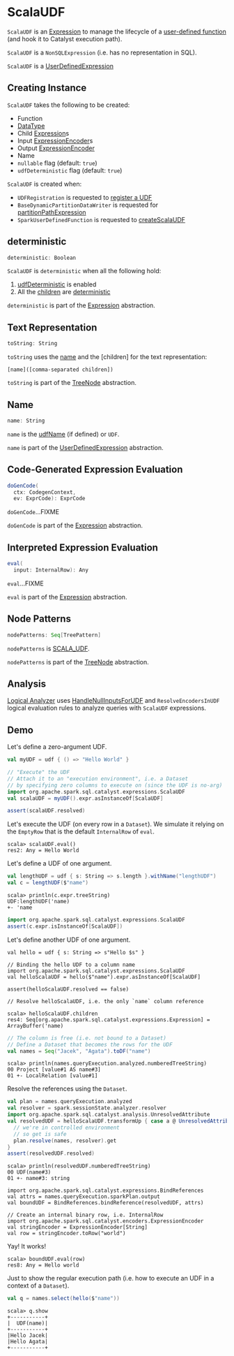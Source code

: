 # ScalaUDF

`ScalaUDF` is an [Expression](Expression.md) to manage the lifecycle of a [user-defined function](#function) (and hook it to Catalyst execution path).

`ScalaUDF` is a `NonSQLExpression` (i.e. has no representation in SQL).

`ScalaUDF` is a [UserDefinedExpression](UserDefinedExpression.md)

## Creating Instance

`ScalaUDF` takes the following to be created:

* <span id="function"> Function
* <span id="dataType"> [DataType](../types/DataType.md)
* <span id="children"> Child [Expression](Expression.md)s
* <span id="inputEncoders"> Input [ExpressionEncoder](../ExpressionEncoder.md)s
* <span id="outputEncoder"> Output [ExpressionEncoder](../ExpressionEncoder.md)
* <span id="udfName"> Name
* <span id="nullable"> `nullable` flag (default: `true`)
* <span id="udfDeterministic"> `udfDeterministic` flag (default: `true`)

`ScalaUDF` is created when:

* `UDFRegistration` is requested to [register a UDF](../UDFRegistration.md#register)
* `BaseDynamicPartitionDataWriter` is requested for [partitionPathExpression](../datasources/BaseDynamicPartitionDataWriter.md#partitionPathExpression)
* `SparkUserDefinedFunction` is requested to [createScalaUDF](SparkUserDefinedFunction.md#createScalaUDF)

## <span id="deterministic"> deterministic

```scala
deterministic: Boolean
```

`ScalaUDF` is `deterministic` when all the following hold:

1. [udfDeterministic](#udfDeterministic) is enabled
1. All the [children](#children) are [deterministic](Expression.md#deterministic)

`deterministic` is part of the [Expression](Expression.md#deterministic) abstraction.

## <span id="toString"> Text Representation

```scala
toString: String
```

`toString` uses the [name](#name) and the [children] for the text representation:

```text
[name]([comma-separated children])
```

`toString` is part of the [TreeNode](../catalyst/TreeNode.md#toString) abstraction.

## <span id="name"> Name

```scala
name: String
```

`name` is the [udfName](#udfName) (if defined) or `UDF`.

`name` is part of the [UserDefinedExpression](UserDefinedExpression.md#name) abstraction.

## <span id="doGenCode"> Code-Generated Expression Evaluation

```scala
doGenCode(
  ctx: CodegenContext,
  ev: ExprCode): ExprCode
```

`doGenCode`...FIXME

`doGenCode` is part of the [Expression](Expression.md#doGenCode) abstraction.

## <span id="eval"> Interpreted Expression Evaluation

```scala
eval(
  input: InternalRow): Any
```

`eval`...FIXME

`eval` is part of the [Expression](Expression.md#eval) abstraction.

## <span id="nodePatterns"> Node Patterns

```scala
nodePatterns: Seq[TreePattern]
```

`nodePatterns` is [SCALA_UDF](../catalyst/TreePattern.md#SCALA_UDF).

`nodePatterns` is part of the [TreeNode](../catalyst/TreeNode.md#nodePatterns) abstraction.

## Analysis

[Logical Analyzer](../Analyzer.md) uses [HandleNullInputsForUDF](../logical-analysis-rules/HandleNullInputsForUDF.md) and `ResolveEncodersInUDF` logical evaluation rules to analyze queries with `ScalaUDF` expressions.

## Demo

Let's define a zero-argument UDF.

```scala
val myUDF = udf { () => "Hello World" }
```

```scala
// "Execute" the UDF
// Attach it to an "execution environment", i.e. a Dataset
// by specifying zero columns to execute on (since the UDF is no-arg)
import org.apache.spark.sql.catalyst.expressions.ScalaUDF
val scalaUDF = myUDF().expr.asInstanceOf[ScalaUDF]

assert(scalaUDF.resolved)
```

Let's execute the UDF (on every row in a `Dataset`).
We simulate it relying on the `EmptyRow` that is the default `InternalRow` of `eval`.

```text
scala> scalaUDF.eval()
res2: Any = Hello World
```

Let's define a UDF of one argument.

```scala
val lengthUDF = udf { s: String => s.length }.withName("lengthUDF")
val c = lengthUDF($"name")
```

```text
scala> println(c.expr.treeString)
UDF:lengthUDF('name)
+- 'name
```

```scala
import org.apache.spark.sql.catalyst.expressions.ScalaUDF
assert(c.expr.isInstanceOf[ScalaUDF])
```

Let's define another UDF of one argument.

```text
val hello = udf { s: String => s"Hello $s" }

// Binding the hello UDF to a column name
import org.apache.spark.sql.catalyst.expressions.ScalaUDF
val helloScalaUDF = hello($"name").expr.asInstanceOf[ScalaUDF]

assert(helloScalaUDF.resolved == false)
```

```text
// Resolve helloScalaUDF, i.e. the only `name` column reference

scala> helloScalaUDF.children
res4: Seq[org.apache.spark.sql.catalyst.expressions.Expression] = ArrayBuffer('name)
```

```scala
// The column is free (i.e. not bound to a Dataset)
// Define a Dataset that becomes the rows for the UDF
val names = Seq("Jacek", "Agata").toDF("name")
```

```text
scala> println(names.queryExecution.analyzed.numberedTreeString)
00 Project [value#1 AS name#3]
01 +- LocalRelation [value#1]
```

Resolve the references using the `Dataset`.

```scala
val plan = names.queryExecution.analyzed
val resolver = spark.sessionState.analyzer.resolver
import org.apache.spark.sql.catalyst.analysis.UnresolvedAttribute
val resolvedUDF = helloScalaUDF.transformUp { case a @ UnresolvedAttribute(names) =>
  // we're in controlled environment
  // so get is safe
  plan.resolve(names, resolver).get
}
assert(resolvedUDF.resolved)
```

```text
scala> println(resolvedUDF.numberedTreeString)
00 UDF(name#3)
01 +- name#3: string
```

```text
import org.apache.spark.sql.catalyst.expressions.BindReferences
val attrs = names.queryExecution.sparkPlan.output
val boundUDF = BindReferences.bindReference(resolvedUDF, attrs)

// Create an internal binary row, i.e. InternalRow
import org.apache.spark.sql.catalyst.encoders.ExpressionEncoder
val stringEncoder = ExpressionEncoder[String]
val row = stringEncoder.toRow("world")
```

Yay! It works!

```text
scala> boundUDF.eval(row)
res8: Any = Hello world
```

Just to show the regular execution path (i.e. how to execute an UDF in a context of a `Dataset`).

```scala
val q = names.select(hello($"name"))
```

```text
scala> q.show
+-----------+
|  UDF(name)|
+-----------+
|Hello Jacek|
|Hello Agata|
+-----------+
```
